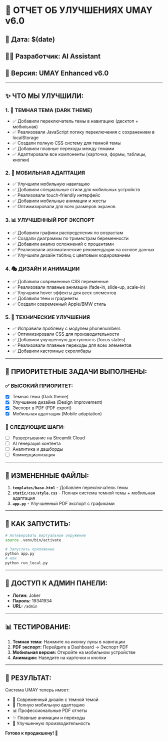 # 🚀 ОТЧЕТ ОБ УЛУЧШЕНИЯХ UMAY v6.0

## 📅 Дата: $(date)
## 👨‍💻 Разработчик: AI Assistant
## 🎯 Версия: UMAY Enhanced v6.0

---

## ✨ **ЧТО МЫ УЛУЧШИЛИ:**

### 1. 🎨 **ТЕМНАЯ ТЕМА (DARK THEME)**
- ✅ Добавили переключатель темы в навигацию (десктоп + мобильная)
- ✅ Реализовали JavaScript логику переключения с сохранением в localStorage
- ✅ Создали полную CSS систему для темной темы
- ✅ Добавили плавные переходы между темами
- ✅ Адаптировали все компоненты (карточки, формы, таблицы, кнопки)

### 2. 📱 **МОБИЛЬНАЯ АДАПТАЦИЯ**
- ✅ Улучшили мобильную навигацию
- ✅ Добавили специальные стили для мобильных устройств
- ✅ Реализовали touch-friendly интерфейс
- ✅ Добавили мобильные анимации и жесты
- ✅ Оптимизировали для всех размеров экранов

### 3. 📊 **УЛУЧШЕННЫЙ PDF ЭКСПОРТ**
- ✅ Добавили графики распределения по возрастам
- ✅ Создали диаграммы по триместрам беременности
- ✅ Добавили анализ осложнений с процентами
- ✅ Реализовали автоматические рекомендации на основе данных
- ✅ Улучшили дизайн таблиц с цветовым кодированием

### 4. 🎭 **ДИЗАЙН И АНИМАЦИИ**
- ✅ Добавили современные CSS переменные
- ✅ Реализовали плавные анимации (fade-in, slide-up, scale-in)
- ✅ Улучшили hover эффекты для всех элементов
- ✅ Добавили тени и градиенты
- ✅ Создали современный Apple/BMW стиль

### 5. 🔧 **ТЕХНИЧЕСКИЕ УЛУЧШЕНИЯ**
- ✅ Исправили проблему с модулем phonenumbers
- ✅ Оптимизировали CSS для производительности
- ✅ Добавили улучшенную доступность (focus states)
- ✅ Реализовали плавные переходы для всех элементов
- ✅ Добавили кастомные скроллбары

---

## 🎯 **ПРИОРИТЕТНЫЕ ЗАДАЧИ ВЫПОЛНЕНЫ:**

### ✅ **ВЫСОКИЙ ПРИОРИТЕТ:**
- [x] Темная тема (Dark theme)
- [x] Улучшение дизайна (Design improvement)
- [x] Экспорт в PDF (PDF export)
- [x] Мобильная адаптация (Mobile adaptation)

### 🔄 **СЛЕДУЮЩИЕ ШАГИ:**
- [ ] Развертывание на Streamlit Cloud
- [ ] AI генерация контента
- [ ] Аналитика и дашборды
- [ ] Коммерциализация

---

## 📁 **ИЗМЕНЕННЫЕ ФАЙЛЫ:**

1. **`templates/base.html`** - Добавлен переключатель темы
2. **`static/css/style.css`** - Полная система темной темы + мобильная адаптация
3. **`app.py`** - Улучшенный PDF экспорт с графиками

---

## 🚀 **КАК ЗАПУСТИТЬ:**

```bash
# Активировать виртуальное окружение
source .venv/bin/activate

# Запустить приложение
python app.py
# или
python run_local.py
```

---

## 🔑 **ДОСТУП К АДМИН ПАНЕЛИ:**

- **Логин:** Joker
- **Пароль:** 19341934
- **URL:** `/admin`

---

## 📊 **ТЕСТИРОВАНИЕ:**

1. **Темная тема:** Нажмите на иконку луны в навигации
2. **PDF экспорт:** Перейдите в Dashboard → Экспорт PDF
3. **Мобильная версия:** Откройте на мобильном устройстве
4. **Анимации:** Наведите на карточки и кнопки

---

## 🎉 **РЕЗУЛЬТАТ:**

Система UMAY теперь имеет:
- 🎨 Современный дизайн с темной темой
- 📱 Полную мобильную адаптацию
- 📊 Профессиональные PDF отчеты
- ✨ Плавные анимации и переходы
- 🔧 Улучшенную производительность

**Готово к продакшену! 🚀**
